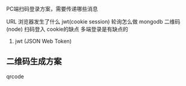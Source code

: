 PC端扫码登录方案，需要传递哪些消息

URL 浏览器发生了什么
jwt(cookie session) 轮询怎么做 mongodb  二维码(node) 扫码登入
cookie的缺点 多端登录是有缺点的
1. jwt (JSON Web Token)

## 二维码生成方案
qrcode 